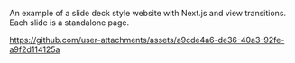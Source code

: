 An example of a slide deck style website with Next.js and view transitions. Each slide is a standalone page.


https://github.com/user-attachments/assets/a9cde4a6-de36-40a3-92fe-a9f2d114125a

